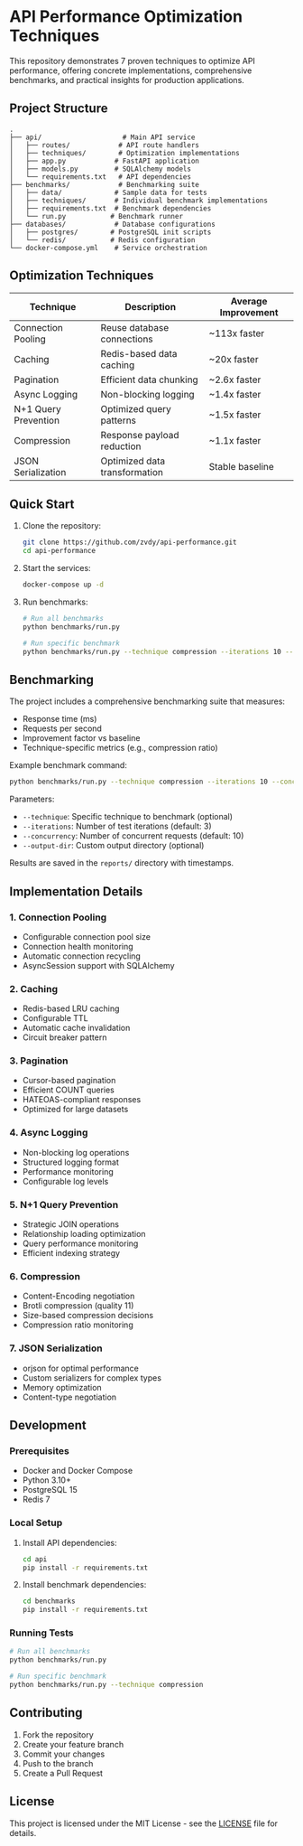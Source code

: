 # API Performance Optimization Techniques

This repository demonstrates 7 proven techniques to optimize API performance, offering concrete implementations, comprehensive benchmarks, and practical insights for production applications.

## Project Structure

```
.
├── api/                    # Main API service
│   ├── routes/            # API route handlers
│   ├── techniques/        # Optimization implementations
│   ├── app.py            # FastAPI application
│   ├── models.py         # SQLAlchemy models
│   └── requirements.txt   # API dependencies
├── benchmarks/            # Benchmarking suite
│   ├── data/             # Sample data for tests
│   ├── techniques/       # Individual benchmark implementations
│   ├── requirements.txt  # Benchmark dependencies
│   └── run.py           # Benchmark runner
├── databases/            # Database configurations
│   ├── postgres/        # PostgreSQL init scripts
│   └── redis/           # Redis configuration
└── docker-compose.yml    # Service orchestration
```

## Optimization Techniques

| Technique | Description | Average Improvement |
|-----------|-------------|-------------------|
| Connection Pooling | Reuse database connections | ~113x faster |
| Caching | Redis-based data caching | ~20x faster |
| Pagination | Efficient data chunking | ~2.6x faster |
| Async Logging | Non-blocking logging | ~1.4x faster |
| N+1 Query Prevention | Optimized query patterns | ~1.5x faster |
| Compression | Response payload reduction | ~1.1x faster |
| JSON Serialization | Optimized data transformation | Stable baseline |

## Quick Start

1. Clone the repository:
   ```bash
   git clone https://github.com/zvdy/api-performance.git
   cd api-performance
   ```

2. Start the services:
   ```bash
   docker-compose up -d
   ```

3. Run benchmarks:
   ```bash
   # Run all benchmarks
   python benchmarks/run.py

   # Run specific benchmark
   python benchmarks/run.py --technique compression --iterations 10 --concurrency 10
   ```

## Benchmarking

The project includes a comprehensive benchmarking suite that measures:
- Response time (ms)
- Requests per second
- Improvement factor vs baseline
- Technique-specific metrics (e.g., compression ratio)

Example benchmark command:
```bash
python benchmarks/run.py --technique compression --iterations 10 --concurrency 10
```

Parameters:
- `--technique`: Specific technique to benchmark (optional)
- `--iterations`: Number of test iterations (default: 3)
- `--concurrency`: Number of concurrent requests (default: 10)
- `--output-dir`: Custom output directory (optional)

Results are saved in the `reports/` directory with timestamps.

## Implementation Details

### 1. Connection Pooling
- Configurable connection pool size
- Connection health monitoring
- Automatic connection recycling
- AsyncSession support with SQLAlchemy

### 2. Caching
- Redis-based LRU caching
- Configurable TTL
- Automatic cache invalidation
- Circuit breaker pattern

### 3. Pagination
- Cursor-based pagination
- Efficient COUNT queries
- HATEOAS-compliant responses
- Optimized for large datasets

### 4. Async Logging
- Non-blocking log operations
- Structured logging format
- Performance monitoring
- Configurable log levels

### 5. N+1 Query Prevention
- Strategic JOIN operations
- Relationship loading optimization
- Query performance monitoring
- Efficient indexing strategy

### 6. Compression
- Content-Encoding negotiation
- Brotli compression (quality 11)
- Size-based compression decisions
- Compression ratio monitoring

### 7. JSON Serialization
- orjson for optimal performance
- Custom serializers for complex types
- Memory optimization
- Content-type negotiation

## Development

### Prerequisites
- Docker and Docker Compose
- Python 3.10+
- PostgreSQL 15
- Redis 7

### Local Setup
1. Install API dependencies:
   ```bash
   cd api
   pip install -r requirements.txt
   ```

2. Install benchmark dependencies:
   ```bash
   cd benchmarks
   pip install -r requirements.txt
   ```

### Running Tests
```bash
# Run all benchmarks
python benchmarks/run.py

# Run specific benchmark
python benchmarks/run.py --technique compression
```

## Contributing

1. Fork the repository
2. Create your feature branch
3. Commit your changes
4. Push to the branch
5. Create a Pull Request

## License

This project is licensed under the MIT License - see the [LICENSE](LICENSE) file for details. 